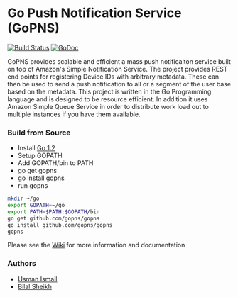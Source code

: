 Go Push Notification Service (GoPNS)
===
[![Build Status](https://travis-ci.org/gopns/gopns.png?branch=master)](https://travis-ci.org/gopns/gopns)   [![GoDoc](https://godoc.org/github.com/gopns/gopns?status.png)](http://godoc.org/github.com/gopns/gopns)

GoPNS provides scalable and efficient a mass push notificaiton service built on top of Amazon's Simple Notification Service. The project provides REST end points for registering Device IDs with arbitrary metadata. These can then be used to send a push notification to all or a segment of the user base based on the metadata. This project is written in the Go Programming language and is designed to be resource efficient. In addition it uses Amazon Simple Queue Service in order to distribute work load out to multiple instances if you have them available. 

### Build from Source
* Install [Go 1.2](http://golang.org/doc/install#install)
* Setup GOPATH
* Add GOPATH/bin to PATH
* go get gopns
* go install gopns
* run gopns

```bash
mkdir ~/go
export GOPATH=~/go
export PATH=$PATH:$GOPATH/bin
go get github.com/gopns/gopns
go install github.com/gopns/gopns
gopns
```

Please see the [Wiki](https://github.com/gopns/gopns/wiki) for more information and documentation

### Authors 
* [Usman Ismail](http://techtraits.com/usman.html)
* [Bilal Sheikh](http://techtraits.com/bilal.html)

